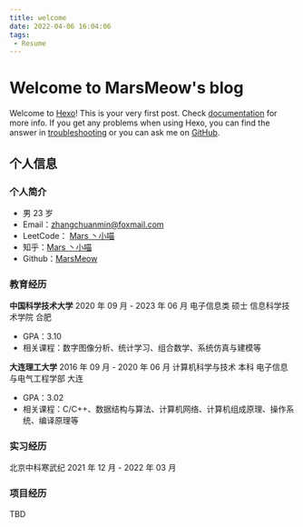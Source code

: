 ```yaml
---
title: welcome
date: 2022-04-06 16:04:06
tags: 
 - Resume
---
```


# Welcome to MarsMeow's blog                                     

Welcome to [Hexo](https://hexo.io/)! This is your very first post. Check [documentation](https://hexo.io/docs/) for more info. If you get any problems when using Hexo, you can find the answer in [troubleshooting](https://hexo.io/docs/troubleshooting.html) or you can ask me on [GitHub](https://github.com/hexojs/hexo/issues).

## 个人信息

### 个人简介

- 男  23 岁
- Email：[zhangchuanmin@foxmail.com](mailto:zhangchuanmin@foxmail.com)
- LeetCode： [Mars 丶小喵](https://leetcode-cn.com/u/marsxiaomiao/)
- 知乎：[Mars 丶小喵](https://www.zhihu.com/people/zhang-chuan-min-83)
- Github：[MarsMeow](https://github.com/MarsMeow)

### 教育经历

**中国科学技术大学**                                                                                                                                                                                                    2020 年 09 月  - 2023 年 06 月
电子信息类 硕士 信息科学技术学院                                                                                                                                                             合肥

- GPA：3.10
-  相关课程：数字图像分析、统计学习、组合数学、系统仿真与建模等

**大连理工大学**                                                                                                                                                                                                            2016 年 09 月  - 2020 年 06 月
计算机科学与技术 本科 电子信息与电气工程学部                                                                                                                                                                                      大连

- GPA：3.02                                                                                
- 相关课程：C/C++、数据结构与算法、计算机网络、计算机组成原理、操作系统、编译原理等

### 实习经历

北京中科寒武纪                                                                                                                                                                                                        2021 年 12 月  -   2022 年 03 月

### 项目经历

TBD
